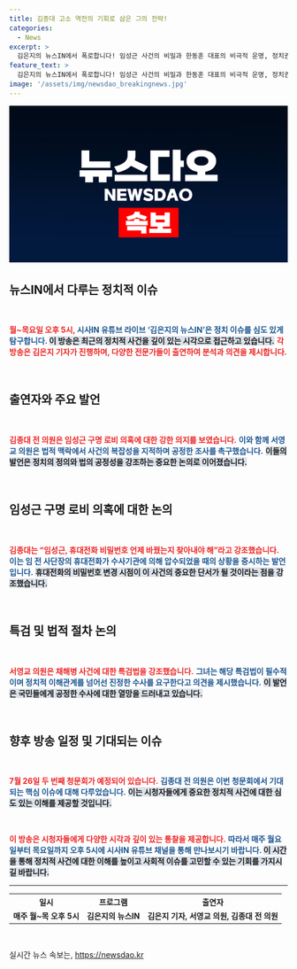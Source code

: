 ```yaml
---
title: 김종대 고소 역전의 기회로 삼은 그의 전략!
categories:
  - News
excerpt: >
  김은지의 뉴스IN에서 폭로합니다! 임성근 사건의 비밀과 한동훈 대표의 비극적 운명, 정치권의 충격적인 내부 고발까지. 생생한 해명을 놓치지 마세요! 월~목 오후 5시, 시사IN 유튜브에서 만나요!
feature_text: >
  김은지의 뉴스IN에서 폭로합니다! 임성근 사건의 비밀과 한동훈 대표의 비극적 운명, 정치권의 충격적인 내부 고발까지. 생생한 해명을 놓치지 마세요! 월~목 오후 5시, 시사IN 유튜브에서 만나요!
image: '/assets/img/newsdao_breakingnews.jpg'
---
```


<p><img src="/assets/img/newsdao_breakingnews.jpg" alt="implanttips 속보" /></p>

<h2 data-ke-size="size26">뉴스IN에서 다루는 정치적 이슈</h2>

<p data-ke-size="size16">&nbsp;</p>

<div>
    <b><span style="color: #ee2323;">월~목요일 오후 5시, </span></b>
    <b><span style="color: #1a5490;">시사IN 유튜브 라이브 ‘김은지의 뉴스IN’은 정치 이슈를 심도 있게 탐구합니다. </span></b>
    <b><span style="background-color: #21538527;">이 방송은 최근의 정치적 사건을 깊이 있는 시각으로 접근하고 있습니다.</span></b> 
    <b><span style="color: #ee2323;">각 방송은 김은지 기자가 진행하며, 다양한 전문가들이 출연하여 분석과 의견을 제시합니다. </span></b>
</div>

<p data-ke-size="size16">&nbsp;</p>

<h2 data-ke-size="size26">출연자와 주요 발언</h2>

<p data-ke-size="size16">&nbsp;</p>

<div>
    <b><span style="color: #ee2323;">김종대 전 의원은 임성근 구명 로비 의혹에 대한 강한 의지를 보였습니다.</span></b>
    <b><span style="color: #1a5490;">이와 함께 서영교 의원은 법적 맥락에서 사건의 복잡성을 지적하며 공정한 조사를 촉구했습니다.</span></b>
    <b><span style="background-color: #21538527;">이들의 발언은 정치의 정의와 법의 공정성을 강조하는 중요한 논의로 이어졌습니다.</span></b>
</div>

<p data-ke-size="size16">&nbsp;</p>

<h2 data-ke-size="size26">임성근 구명 로비 의혹에 대한 논의</h2>

<p data-ke-size="size16">&nbsp;</p>

<div>
    <b><span style="color: #ee2323;">김종대는 “임성근, 휴대전화 비밀번호 언제 바꿨는지 찾아내야 해”라고 강조했습니다.</span></b>
    <b><span style="color: #1a5490;">이는 임 전 사단장의 휴대전화가 수사기관에 의해 압수되었을 때의 상황을 중시하는 발언입니다.</span></b>
    <b><span style="background-color: #21538527;">휴대전화의 비밀번호 변경 시점이 이 사건의 중요한 단서가 될 것이라는 점을 강조했습니다.</span></b>
</div>

<p data-ke-size="size16">&nbsp;</p>

<h2 data-ke-size="size26">특검 및 법적 절차 논의</h2>

<p data-ke-size="size16">&nbsp;</p>

<div>
    <b><span style="color: #ee2323;">서영교 의원은 채해병 사건에 대한 특검법을 강조했습니다.</span></b>
    <b><span style="color: #1a5490;">그녀는 해당 특검법이 필수적이며 정치적 이해관계를 넘어선 진정한 수사를 요구한다고 의견을 제시했습니다.</span></b>
    <b><span style="background-color: #21538527;">이 발언은 국민들에게 공정한 수사에 대한 열망을 드러내고 있습니다.</span></b>
</div>

<p data-ke-size="size16">&nbsp;</p>

<h2 data-ke-size="size26">향후 방송 일정 및 기대되는 이슈</h2>

<p data-ke-size="size16">&nbsp;</p>

<div>
    <b><span style="color: #ee2323;">7월 26일 두 번째 청문회가 예정되어 있습니다.</span></b>
    <b><span style="color: #1a5490;">김종대 전 의원은 이번 청문회에서 기대되는 핵심 이슈에 대해 다루었습니다.</span></b>
    <b><span style="background-color: #21538527;">이는 시청자들에게 중요한 정치적 사건에 대한 심도 있는 이해를 제공할 것입니다.</span></b>
</div>

<p data-ke-size="size16">&nbsp;</p>

<div>
    <b><span style="color: #ee2323;">이 방송은 시청자들에게 다양한 시각과 깊이 있는 통찰을 제공합니다.</span></b>
    <b><span style="color: #1a5490;">따라서 매주 월요일부터 목요일까지 오후 5시에 시사IN 유튜브 채널을 통해 만나보시기 바랍니다. </span></b>
    <b><span style="background-color: #21538527;">이 시간을 통해 정치적 사건에 대한 이해를 높이고 사회적 이슈를 고민할 수 있는 기회를 가지시길 바랍니다.</span></b>
</div>

<hr>

<table style="width:100%">
  <tr>
    <th style="text-align: center; height: 20px;"><b>일시</b></th>
    <th style="text-align: center; height: 20px;"><b>프로그램</b></th>
    <th style="text-align: center; height: 20px;"><b>출연자</b></th>
  </tr>
  <tr>
    <td style="text-align: center; height: 17px;"><b>매주 월~목 오후 5시</b></td>
    <td style="text-align: center; height: 17px;"><b>김은지의 뉴스IN</b></td>
    <td style="text-align: center; height: 17px;"><b>김은지 기자, 서영교 의원, 김종대 전 의원</b></td>
  </tr>
</table> 

<p data-ke-size="size16">&nbsp;</p>
실시간 뉴스 속보는, <a href="https://newsdao.kr" rel="dofollow">https://newsdao.kr</a>


